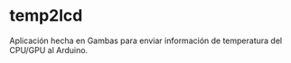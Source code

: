 # temp2lcd
Aplicación hecha en Gambas para enviar información de temperatura del CPU/GPU al Arduino.
